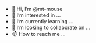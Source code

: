- 👋 Hi, I’m @mt-mouse
- 👀 I’m interested in ...
- 🌱 I’m currently learning ...
- 💞️ I’m looking to collaborate on ...
- 📫 How to reach me ...

<!---
mt-mouse/mt-mouse is a ✨ special ✨ repository because its `README.md` (this file) appears on your GitHub profile.
You can click the Preview link to take a look at your changes.
--->
